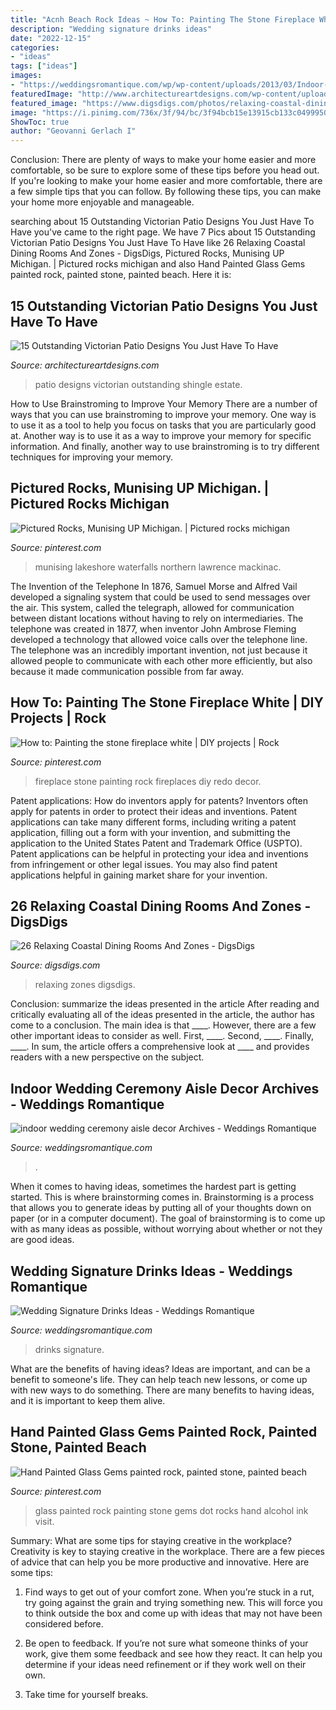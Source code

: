 ```yaml
---
title: "Acnh Beach Rock Ideas ~ How To: Painting The Stone Fireplace White"
description: "Wedding signature drinks ideas"
date: "2022-12-15"
categories:
- "ideas"
tags: ["ideas"]
images:
- "https://weddingsromantique.com/wp/wp-content/uploads/2013/03/Indoor-wedding-aisle-candle-decorations_tall-vases-.jpg"
featuredImage: "http://www.architectureartdesigns.com/wp-content/uploads/2019/05/15-Outstanding-Victorian-Patio-Designs-You-Just-Have-To-Have-5.jpg"
featured_image: "https://www.digsdigs.com/photos/relaxing-coastal-dining-rooms-and-zones-22-554x811.jpg"
image: "https://i.pinimg.com/736x/3f/94/bc/3f94bcb15e13915cb133c04999506f5c--stone-fireplace-decor-painting-fireplace.jpg?b=t"
ShowToc: true
author: "Geovanni Gerlach I"
---
```



Conclusion: There are plenty of ways to make your home easier and more comfortable, so be sure to explore some of these tips before you head out.
If you're looking to make your home easier and more comfortable, there are a few simple tips that you can follow. By following these tips, you can make your home more enjoyable and manageable.

	

		
searching about 15 Outstanding Victorian Patio Designs You Just Have To Have you've came to the right page. We have 7 Pics about 15 Outstanding Victorian Patio Designs You Just Have To Have like 26 Relaxing Coastal Dining Rooms And Zones - DigsDigs, Pictured Rocks, Munising UP Michigan. | Pictured rocks michigan and also Hand Painted Glass Gems painted rock, painted stone, painted beach. Here it is:
		
    
## 15 Outstanding Victorian Patio Designs You Just Have To Have

<img loading=lazy src="http://www.architectureartdesigns.com/wp-content/uploads/2019/05/15-Outstanding-Victorian-Patio-Designs-You-Just-Have-To-Have-5.jpg" onerror="this.onerror=null;this.src='https://tse2.mm.bing.net/th?id=OIP.3pKUns2BGoXz58zjzFa8qQHaLH&amp;pid=15.1';" alt="15 Outstanding Victorian Patio Designs You Just Have To Have">

_Source: architectureartdesigns.com_

>patio designs victorian outstanding shingle estate. 

	

How to Use Brainstroming to Improve Your Memory
There are a number of ways that you can use brainstroming to improve your memory. One way is to use it as a tool to help you focus on tasks that you are particularly good at. Another way is to use it as a way to improve your memory for specific information. And finally, another way to use brainstroming is to try different techniques for improving your memory.

    
## Pictured Rocks, Munising UP Michigan. | Pictured Rocks Michigan

<img loading=lazy src="https://i.pinimg.com/736x/0e/08/cb/0e08cb2f5add91376390d3423169e918.jpg" onerror="this.onerror=null;this.src='https://tse4.mm.bing.net/th?id=OIP.bcw2PNfFKNyc2MY5IZyTzQHaLH&amp;pid=15.1';" alt="Pictured Rocks, Munising UP Michigan. | Pictured rocks michigan">

_Source: pinterest.com_

>munising lakeshore waterfalls northern lawrence mackinac. 

	

The Invention of the Telephone
In 1876, Samuel Morse and Alfred Vail developed a signaling system that could be used to send messages over the air. This system, called the telegraph, allowed for communication between distant locations without having to rely on intermediaries. The telephone was created in 1877, when inventor John Ambrose Fleming developed a technology that allowed voice calls over the telephone line. The telephone was an incredibly important invention, not just because it allowed people to communicate with each other more efficiently, but also because it made communication possible from far away.

    
## How To: Painting The Stone Fireplace White | DIY Projects | Rock

<img loading=lazy src="https://i.pinimg.com/736x/3f/94/bc/3f94bcb15e13915cb133c04999506f5c--stone-fireplace-decor-painting-fireplace.jpg?b=t" onerror="this.onerror=null;this.src='https://tse4.mm.bing.net/th?id=OIP.Vl2dnp2X_4HKqarambrmpAHaJ3&amp;pid=15.1';" alt="How to: Painting the stone fireplace white | DIY projects | Rock">

_Source: pinterest.com_

>fireplace stone painting rock fireplaces diy redo decor. 

	

Patent applications: How do inventors apply for patents?
Inventors often apply for patents in order to protect their ideas and inventions. Patent applications can take many different forms, including writing a patent application, filling out a form with your invention, and submitting the application to the United States Patent and Trademark Office (USPTO). 
Patent applications can be helpful in protecting your idea and inventions from infringement or other legal issues. You may also find patent applications helpful in gaining market share for your invention.

    
## 26 Relaxing Coastal Dining Rooms And Zones - DigsDigs

<img loading=lazy src="https://www.digsdigs.com/photos/relaxing-coastal-dining-rooms-and-zones-22-554x811.jpg" onerror="this.onerror=null;this.src='https://tse3.mm.bing.net/th?id=OIP.34CLhJKuYdidT-L-Ah7NqwHaK1&amp;pid=15.1';" alt="26 Relaxing Coastal Dining Rooms And Zones - DigsDigs">

_Source: digsdigs.com_

>relaxing zones digsdigs. 

	

Conclusion: summarize the ideas presented in the article
After reading and critically evaluating all of the ideas presented in the article, the author has come to a conclusion. The main idea is that ____. However, there are a few other important ideas to consider as well. First, ____. Second, ____. Finally, ____. In sum, the article offers a comprehensive look at ____ and provides readers with a new perspective on the subject.

    
## Indoor Wedding Ceremony Aisle Decor Archives - Weddings Romantique

<img loading=lazy src="https://weddingsromantique.com/wp/wp-content/uploads/2013/03/Indoor-wedding-aisle-candle-decorations_tall-vases-.jpg" onerror="this.onerror=null;this.src='https://tse1.mm.bing.net/th?id=OIP.j5VezXYchDauUejN0QPvzQHaLI&amp;pid=15.1';" alt="indoor wedding ceremony aisle decor Archives - Weddings Romantique">

_Source: weddingsromantique.com_

>. 

	

When it comes to having ideas, sometimes the hardest part is getting started. This is where brainstorming comes in. Brainstorming is a process that allows you to generate ideas by putting all of your thoughts down on paper (or in a computer document). The goal of brainstorming is to come up with as many ideas as possible, without worrying about whether or not they are good ideas.

    
## Wedding Signature Drinks Ideas - Weddings Romantique

<img loading=lazy src="https://weddingsromantique.com/wp/wp-content/uploads/2013/04/Wedding-Signature-Drinks-Ideas-2.jpg" onerror="this.onerror=null;this.src='https://tse4.mm.bing.net/th?id=OIP.TRyau7PvvVL0KAXtOJwT9wHaLV&amp;pid=15.1';" alt="Wedding Signature Drinks Ideas - Weddings Romantique">

_Source: weddingsromantique.com_

>drinks signature. 

	

What are the benefits of having ideas?
Ideas are important, and can be a benefit to someone's life. They can help teach new lessons, or come up with new ways to do something. There are many benefits to having ideas, and it is important to keep them alive.

    
## Hand Painted Glass Gems Painted Rock, Painted Stone, Painted Beach

<img loading=lazy src="https://i.pinimg.com/736x/6f/63/52/6f6352d2fd319ce31e9f9c9cd361c530.jpg" onerror="this.onerror=null;this.src='https://tse4.mm.bing.net/th?id=OIP.YDzYjptLsLkoyy5eu_FjmQHaJ3&amp;pid=15.1';" alt="Hand Painted Glass Gems painted rock, painted stone, painted beach">

_Source: pinterest.com_

>glass painted rock painting stone gems dot rocks hand alcohol ink visit. 

	

Summary: What are some tips for staying creative in the workplace?
Creativity is key to staying creative in the workplace. There are a few pieces of advice that can help you be more productive and innovative. Here are some tips:
1. Find ways to get out of your comfort zone. When you’re stuck in a rut, try going against the grain and trying something new. This will force you to think outside the box and come up with ideas that may not have been considered before.

2. Be open to feedback. If you’re not sure what someone thinks of your work, give them some feedback and see how they react. It can help you determine if your ideas need refinement or if they work well on their own.

3. Take time for yourself breaks.

